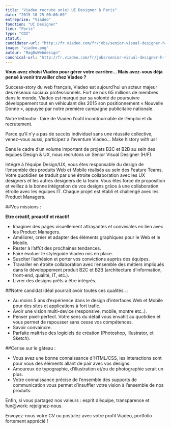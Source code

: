 ```yaml
---
title: "Viadeo recrute un(e) UI Designer à Paris"
date: "2015-10-25 00:00:00"
entreprise: "Viadeo"
fonction: "UI Designer"
lieu: "Paris"
type: "CDI"
statut:
candidater-url: "http://fr.viadeo.com/fr/jobs/senior-visual-designer-h-f-0021gcxi3f59bwlx?ref=magazineduwebdesign"
image: "viadeo.png"
auteur: "MagDuWebdesign"
canonical-url: "http://fr.viadeo.com/fr/jobs/senior-visual-designer-h-f-0021gcxi3f59bwlx"
---
```


**Vous avez choisi Viadeo pour gérer votre carrière… Mais avez-vous déjà pensé à venir travailler chez Viadeo ?**

Success-story du web français, Viadeo est aujourd’hui un acteur majeur des réseaux sociaux professionnels.  Fort de nos 65 millions de membres dans le monde, Viadeo est marqué par sa volonté de poursuivre développement  tout en véhiculant dès 2015 son positionnement « Nouvelle Donne », appuyée par notre première campagne publicitaire nationale.

Notre leitmotiv : faire de Viadeo l’outil incontournable de l’emploi et du recrutement.

Parce qu’il n’y a pas de succès individuel sans une réussite collective, venez-vous aussi, participez à l’aventure Viadeo… Make history with us!

Dans le cadre d’un volume important de projets B2C et B2B au sein des équipes Design & UX, nous recrutons un Senior Visual Designer (H/F).

Intégré à l’équipe Design/UX, vous êtes responsable du design de l’ensemble des produits Web et Mobile réalisés au sein des Feature Teams. Votre quotidien se traduit par une étroite collaboration avec les UX designers et les autres designers de la team. Vous êtes force de proposition et veillez à la bonne intégration de vos designs grâce à une collaboration étroite avec les équipes IT. Chaque projet est établi et challengé avec les Product Managers.

##Vos missions :

**Etre créatif, proactif et réactif**

* Imaginer des pages visuellement attrayantes et conviviales en lien avec les Product Managers.
* Améliorer, créer et adapter des éléments graphiques pour le Web et le Mobile.
* Rester à l’affût des prochaines tendances.
* Faire évoluer le styleguide Viadeo mis en place.
* Susciter l’adhésion et porter vos convictions auprès des équipes.
* Travailler en étroite collaboration avec l’ensemble des métiers impliqués dans le développement produit B2C et B2B (architecture d’information, front-end, qualité, IT, etc.).
* Livrer des designs prêts à être intégrés.

##Notre candidat idéal pourrait avoir toutes ces qualités.. :

* Au moins 5 ans d’expérience dans le design d’interfaces Web et Mobile pour des sites et applications à fort trafic.
* Avoir une vision multi-device (responsive, mobile, montre etc..).
* Penser pixel-perfect. Votre sens du détail vous envahit au quotidien et vous permet de repousser sans cesse vos compétences.
* Savoir convaincre.
* Parfaite maîtrise des logiciels de création (Photoshop, Illustrator, et Sketch).

##Cerise sur le gâteau :

* Vous avez une bonne connaissance d’HTML/CSS, les interactions sont pour vous des éléments allant de pair avec vos designs.
* Amoureux de typographie, d’illustration et/ou de photographie serait un plus.
* Votre connaissance précise de l’ensemble des supports de communication vous permet d’insuffler votre vision à l’ensemble de nos produits.

Enfin, si vous partagez nos valeurs : esprit d’équipe, transparence et fun@work: rejoignez-nous.

Envoyez-nous votre CV ou postulez avec votre profil Viadeo, portfolio fortement apprécié !

